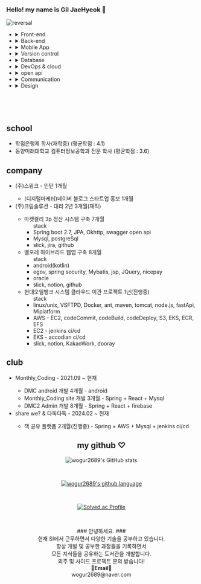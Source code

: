 ### Hello! my name is Gil JaeHyeok 👋

![reversal](https://capsule-render.vercel.app/api?type=rect&color=gradient&text=%20%20hyeokhyeokjae%20%20&fontAlign=30&fontSize=30&textBg=true&desc=devloper&descAlign=60&descAlignY=50)

<ul>
  <li>
    <details>
    <summary>Front-end</summary>
    <ul>
      <li>HTML</li>
      <li>CSS</li>
      <li>JavaScript</li>
      <li>React</li>
      <li>Vue</li>
    </ul>
    </details>
  </li>
  <li>
  <details>
 <summary>Back-end</summary>
  <ul>
    <li>PHP</li>
    <li>jsp</li>
    <li>python(crawling)</li>
    <li>java Spring</li>
    <li>kotlin Spring</li>
    <li>NodeJS</li>
  </ul>
  </details>
  </li>
  <li>
  <details>
  <summary>Mobile App</summary>
  <ul>
    <li>Android
    <ul>
      <li>java</li>
      <li>kotlin</li>
    </ul>
    </li>
  </ul>
  </details>
  </li>
  <li>
  <details>
<summary>Version control</summary>
  <ul>
    <li>Git</li>
  </ul>
  </details>
  </li>
  <li>
 <details>
 <summary>Database</summary>
  <ul>
  <li>MySQL</li>
  <li>PostgreSQL</li>
  <li>SQLite</li>
  <li>Oracle</li>
  <li>Firebase</li>
  <li>Redis</li>
  </ul>
  </details>
  </li>
  <li>
 <details>
 <summary>DevOps & cloud</summary>
  <ul>
    <li>github pages</li>
    <li>netlify</li>
    <li>jenkins</li>
    <li>AWS</li>
    <li>docker</li>
    <li>accodian</li>
  </ul>
  </details>
  </li>
    <li>
 <details>
 <summary>open api</summary>
  <ul>
    <li>www.data.go.kr(공공데이터 - 미세먼지 api 사용)</li>
    <li>developers.naver.com(네이버 - 네이버지도 api 사용)</li>
    <li>cloud.google.com(구글 - 구글로그인 사용)</li>
  </ul>
  </details>
  </li>
  <li>
 <details>
 <summary>Communication</summary>
  <ul>
    <li>slack</li>
    <li>jira</li>
    <li>notion</li>
    <li>dooray</li>
    <li>trello</li>
  </ul>
  </details>
  </li>
  <li>
 <details>
 <summary>Design</summary>
  <ul>
    <li>figma</li>
    <li>zeplin</li>
    <li>photoshop</li>
  </ul>
  </details>
  </li>
</ul>

<br>

&nbsp;

<h2>school</h2>
<ul>
  <li>학점은행제 학사(재학중) (평균학점 : 4.1)</li>
  <li>동양미래대학교 컴퓨터정보공학과 전문 학사 (평균학점 : 3.6)</li>
</ul>
<h2>company</h2>
<ul>
  <li>(주)스윙크 - 인턴 1개월</li>
  <ul>
    <li>(디지털마케터)네이버 블로그 스타트업 홍보 1개월</li>
  </ul>
  <li>(주)크림솔루션 - 대리 2년 3개월(재직)</li>
  <ul>
      <li>마켓컬리 3p 정산 시스템 구축 7개월
        <ul>stack
          <li>Spring boot 2.7, JPA, Okhttp, swagger open api </li>
          <li>Mysql, postgreSql</li>
          <li>slick, jira, github</li>
        </ul>
      </li>
      <li>벨포레 하이브리드 웹앱 구축 8개월
        <ul>stack
          <li>android(kotlin)</li>
          <li>egov, spring security, Mybatis, jsp, JQuery, nicepay</li>
          <li>oracle</li>
          <li>slick, notion, github</li>
        </ul>
      </li>
      <li>현대오일뱅크 시스템 클라우드 이관 프로젝트 1년(진행중)
        <ul>stack
          <li>linux/unix, VSFTPD, Docker, ant, maven, tomcat, node.js, fastApi, Miplatform</li>
          <li>AWS - EC2, codeCommit, codeBuild, codeDeploy, S3, EKS, ECR, EFS</li>
          <li>EC2 - jenkins ci/cd</li>
          <li>EKS - accodian ci/cd</li>
          <li>slick, notion, KakaoWork, dooray</li>
        </ul>
      </li>
  </ul>
</ul>
<h2>club</h2>
<ul>
  <li>Monthly_Coding - 2021.09 ~ 현재</li>
  <ul>
      <li>DMC android 개발 4개월 - android</li>
      <li>Monthly_Coding site 개발 3개월 - Spring + React + Mysql</li>
      <li>DMC2 Admin 개발 8개월 - Spring + React + firebase</li>
  </ul>
  <li>share we? & 다독다독 - 2024.02 ~ 현재</li>
  <ul>
      <li>책 공유 플랫폼 2개월(진행중) - Spring + AWS + Mysql + jenkins ci/cd</li>
  </ul>
</ul>
  
<div align = center>

<h2>my github ♡</h2>

![wogur2689's GitHub stats](https://github-readme-stats.vercel.app/api?username=wogur2689&show_icons=true&theme=tokyonight)

<br>

[![wogur2689's github language](https://github-readme-stats.vercel.app/api/top-langs/?username=wogur2689&show_icons=true&hide_border=true&title_color=004386&icon_color=004386&layout=compact)](https://github.com/wogur2689)

<br>

[![Solved.ac Profile](http://mazassumnida.wtf/api/v2/generate_badge?boj=wogur2689)](https://solved.ac/wogur2689/)

</div>

&nbsp;
&nbsp;

<p align="center">
### 안녕하세요. ###<br>
현재 SI에서 근무하면서 다양한 기술을 공부하고 있습니다.<br>
항상 개발 및 공부한 과정들을 기록하면서<br>
모든 지식들을 공유하는 도서관을 개발합니다.<br>
외주 및 사이드 프로젝트 문의 받습니다!<br>
<Strong>📧Email📧</Strong><br>wogur2689@naver.com<br>
</p>
